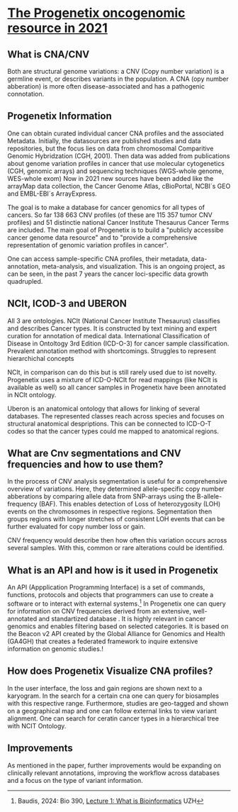 # [The Progenetix oncogenomic resource in 2021](https://doi.org/10.1093/database/baab043)

## What is CNA/CNV
Both are structural genome variations: a CNV (Copy number variation) is a germline event, or describes variants in the population. A CNA (opy number abberation) is more often disease-associated and has a pathogenic connotation.

## Progenetix Information
One can obtain curated individual cancer CNA profiles and the associated Metadata.
Initially, the datasources are published studies and data repositories, but the focus lies on data from chromosomal Comparitive Genomic Hybridzation (CGH, 2001).
Then data was added from publications about genome variation profiles in cancer that use molecular cytogenetics (CGH, genomic arrays) and sequencing techniques (WGS-whole genome, WES-whole exom)
Now in 2021 new sources have been added like the arrayMap data collection, the Cancer Genome Atlas, cBioPortal, NCBI´s GEO and EMBL-EBI´s ArrayExpress.

The goal is to make a database for cancer genomics for all types of cancers. So far 138 663 CNV profiles (of these are 115 357 tumor CNV profiles) and 51 distinctie national Cancer Institute Thesaurus Cancer Terms are included.
The main goal of Progenetix is to build a "publicly accessibe cancer genome data resource" and to "provide a comprehensive representation of genomic variation profiles in cancer".

One can access sample-specific CNA profiles, their metadata, data-annotation, meta-analysis, and visualization.
This is an ongoing project, as can be seen, in the past 7 years the cancer loci-specific data growth quadrupled.


## NCIt, ICOD-3 and UBERON

All 3 are ontologies.
NCIt (National Cancer Institute Thesaurus) classifies and describes Cancer types. It is constructed by text mining and expert curation for annotation of medical data.
International Classification of Disease in Ontoltogy 3rd Edition
(ICD-O-3) for cancer sample classification. Prevalent annotation method with shortcomings. Struggles to represent hierarchichal concepts

NClt, in comparison can do this but is still rarely used due to ist novelty.
Progenetix uses a mixture of ICD-O-NCIt for read mappings (like NCIt is available as well) so all cancer samples in Progenetix have been annotated in NCIt ontology.

Uberon is an anatomical ontology that allows for linking of several databases.
The represented classes reach across species and focuses on structural anatomical despriptions. This can be connected to ICD-O-T codes so that the cancer types could me mapped to anatomical regions.


## What are Cnv segmentations and CNV frequencies and how to use them?

In the process of CNV analysis segmentation is useful for a comprehensive overview of variations.
Here, they determined allele-specific copy number abberations by comparing allele data from SNP-arrays using the B-allele-frequency (BAF). This enables detection of Loss of heterozygosity (LOH) events on the chromosomes in respective regions.
Segmentation then groups regions with longer stretches of consistent LOH events that can be further evaluated for copy number loss or gain.

CNV frequency would describe then how often this variation occurs across several samples. With this, common or rare alterations could be identified.

## What is an API and how is it used in Progenetix

An API (Appplication Programming Interface) is a set of commands, functions, protocols and objects that programmers can use to create a software or to interact with external systems.[^1] 
In Progenetix  one can query for information on CNV frequencies derived from an extensive, well-annotated and standartized database . It is highly relevant in cancer genomics and enables filtering based on selected categories.
It is based on the Beacon v2 API created by the Global Alliance for Genomics and Health (GA4GH) that creates a federated framework to inquire extensive information on genomic studies.!

## How does Progenetix Visualize CNA profiles?

In the user interface, the loss and gain regions are shown next to a karyogram. In the search for a certain cna one can query for biosamples with this respective range.
Furthermore, studies are geo-tagged and shown on a geographical map and one can follow external links to view variant alignment.
One can search for ceratin cancer types  in a hierarchical tree with NCIT Ontology.


## Improvements
As mentioned in the paper, further improvements would be expanding on clinically relevant annotations, improving the workflow  across databases and a focus on the type of variant information.


[^1]: Baudis, 2024: Bio 390, [Lecture 1: What is Bioinformatics](https://raw.githubusercontent.com/compbiozurich/UZH-BIO390/main/course-material/2024-09-17___Michael_Baudis__What_is_Bioinformatics__UZH-BIO390-HS24-lecture-01.pdf) UZH
